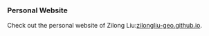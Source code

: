 ### Personal Website
Check out the personal website of Zilong Liu:<a href='zilongliu-geo.github.io'>zilongliu-geo.github.io</a>.

